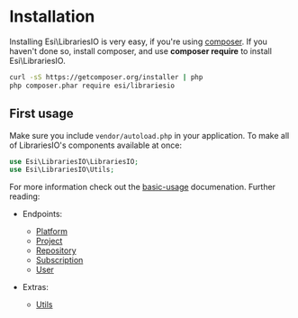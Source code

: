 # Installation

Installing Esi\LibrariesIO is very easy, if you're using [composer](http://getcomposer.com). 
If you haven't done so, install composer, and use **composer require** to install Esi\LibrariesIO.

```bash
curl -sS https://getcomposer.org/installer | php
php composer.phar require esi/librariesio
```

## First usage

Make sure you include `vendor/autoload.php` in your application. To make all of LibrariesIO's components available at once:

```php
use Esi\LibrariesIO\LibrariesIO;
use Esi\LibrariesIO\Utils;
```

For more information check out the [basic-usage](basic-usage.md) documenation. Further reading:

* Endpoints:
  * [Platform](platform.md)
  * [Project](project.md)
  * [Repository](repository.md)
  * [Subscription](subscription.md)
  * [User](user.md)

* Extras:
  * [Utils](utils.md)
